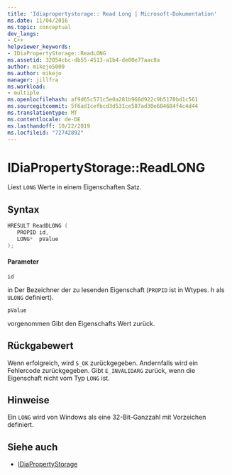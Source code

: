 ```yaml
---
title: 'Idiapropertystorage:: Read Long | Microsoft-Dokumentation'
ms.date: 11/04/2016
ms.topic: conceptual
dev_langs:
- C++
helpviewer_keywords:
- IDiaPropertyStorage::ReadLONG
ms.assetid: 32054cbc-db55-4513-a1b4-de80e77aac8a
author: mikejo5000
ms.author: mikejo
manager: jillfra
ms.workload:
- multiple
ms.openlocfilehash: af9d65c571c5e0a281b968d922c9b5170bd1c561
ms.sourcegitcommit: 5f6ad1cefbcd3d531ce587ad30e684684f4c4d44
ms.translationtype: MT
ms.contentlocale: de-DE
ms.lasthandoff: 10/22/2019
ms.locfileid: "72742892"
---
```

# <a name="idiapropertystoragereadlong"></a>IDiaPropertyStorage::ReadLONG
Liest `LONG` Werte in einem Eigenschaften Satz.

## <a name="syntax"></a>Syntax

```C++
HRESULT ReadDLONG ( 
   PROPID id,
   LONG*  pValue
);
```

#### <a name="parameters"></a>Parameter
 `id`

in Der Bezeichner der zu lesenden Eigenschaft (`PROPID` ist in Wtypes. h als `ULONG` definiert).

 `pValue`

vorgenommen Gibt den Eigenschafts Wert zurück.

## <a name="return-value"></a>Rückgabewert
 Wenn erfolgreich, wird `S_OK` zurückgegeben. Andernfalls wird ein Fehlercode zurückgegeben. Gibt `E_INVALIDARG` zurück, wenn die Eigenschaft nicht vom Typ `LONG` ist.

## <a name="remarks"></a>Hinweise
 Ein `LONG` wird von Windows als eine 32-Bit-Ganzzahl mit Vorzeichen definiert.

## <a name="see-also"></a>Siehe auch
- [IDiaPropertyStorage](../../debugger/debug-interface-access/idiapropertystorage.md)